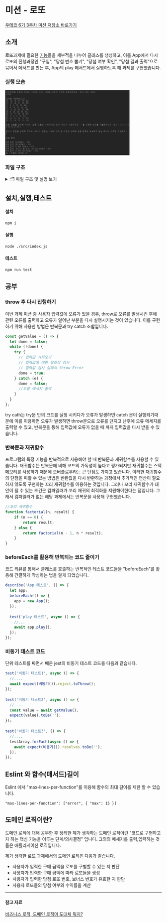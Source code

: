 # 미션 - 로또

[우테코 6기 3주차 미션 저장소 바로가기](https://github.com/woowacourse-precourse/javascript-lotto-6)

## 소개

로또과제에 필요한 [기능](https://github.com/BadaHertz52/javascript-lotto-6/blob/badahertz52/docs/README.md)들을 세부적을 나누어 클래스를 생성하고, 이를 App에서 다시 로또의 진행과정인 "구입", "당첨 번호 뽑기", "당첨 여부 확인", "당첨 결과 출력"으로 묶어서 메서드를 만든 후, App의 play 메서드에서 실행하도록 해 과제를 구현했습니다.

### 실행 모습

<div>
  <img src="./readmeImages/lotto.png"alt="기능구현 모습" width="400px"/>
</div>

### 파일 구조

<details>
<summary> 🗂️ 파일 구조 및 설명 보기</summary>
<div markdown="1">

```
📦src
 ┣ 📂constants
 ┃ ┣ 📜index.js
 ┃ ┣ 📜Message.js : 메세지와 관련된 변수 관리
 ┃ ┗ 📜Rule.js : 게임 룰에 대한 변수 관리
 ┣ 📂controllers
 ┃ ┣ 📜Cashier.js :구매 금액 입력값을 받아 이를 Payment에 전달해 유효성 검사를 실행 후 구매 금액에 따른 로또 발행
 ┃ ┣ 📜DrawingMachine.js: 당첨번호,보너스 번호에 대한 입력값을 받아 Lotto,BonusBall에 전달해 유효성 검사 후 이를 반환
 ┃ ┣ 📜index.js
 ┃ ┣ 📜InputController.js : 입력에 대한 컨트롤 담당 (입력값 받아 이를 다른 형태로 변환 후 이를 반환)
 ┃ ┗ 📜OutputController.js : 메세지 출력에 대한 컨트롤 (데이터를 받아서 출력 메세지에 맞게 변환 후 이를 출력하도록 함)
 ┣ 📂models
 ┃ ┣ 📜BonusBall.js : 보너스 번호를 받아서 이에 대한 유효성 검사 진행 후 유효한 보너스 번호 반환
 ┃ ┣ 📜Calculator.js : 당첨 결과에 따른 당첨금과 수익률 계산
 ┃ ┣ 📜Checker.js : 사용자 로또 번호와 당첨번호,보너스번호를 비교해 당첨 결과를 계산
 ┃ ┣ 📜CustomError.js : 새로운 Error타입을 생성
 ┃ ┣ 📜index.js
 ┃ ┗ 📜Payment.js : 구매 금액에 대한 유효성 검사 후 유효한 구매 금액을 반환
 ┣ 📂utils
 ┃ ┣ 📜index.js
 ┃ ┣ 📜Money.js  : 글자형태의 돈을 숫자로 변경하는 유틸 함수 관리
 ┃ ┣ 📜RandomNumbers.js : 랜덤 숫자에 관한 유틸 함수 관리
 ┃ ┣ 📜Sort.js : 배열의 졍렬에 대한 유틸 함수 관리
 ┃ ┗ 📜Validate.js : 유효성 검사에 자주 사용하는 유틸함수 관리
 ┣ 📂view
 ┃ ┣ 📜index.js
 ┃ ┣ 📜InputView.js : 사용자에게 입력값을 받음
 ┃ ┗ 📜OutputView.js :  메세지를 출력
 ┣ 📜App.js
 ┣ 📜index.js
 ┗ 📜Lotto.js : 로또 번호에 대한 유효성 검사 후 유효한 로또 번호를 반환
```

</div>
</details>

## 설치,실행,테스트

#### 설치

```bash
npm i
```

#### 실행

```bash
node ./src/index.js
```

#### 테스트

```bash
npm run test
```

## 공부

### throw 후 다시 진행하기

이번 과제 미션 중 사용자 입력값에 오류가 있을 경우, throw로 오류를 발생시킨 후에 관련 오류를 출력하고 오류가 일어난 부분을 다시 실행시키는 것이 있습니다.
이를 구현하기 위해 사용한 방법은 반복문과 try catch 조합입니다.

```js
const getValue = () => {
  let done = false;
  while (!done) {
    try {
      // 입력값 가져오기
      // 입력값에 대한 유효성 검사
      // 입력값 검사 실패시 throw Error
      done = true;
    } catch (e) {
      done = false;
      //오류 메세지 출력
    }
  }
};
```

try cath는 try문 안의 코드를 실행 시키다가 오류가 발생하면 catch 문이 실행되기때문에 이를 이용하면 오류가 발생하면 throw문으로 오류를 던지고 난후에 오류 메세지를 출력할 수 있고,
반복문을 통해 입력값에 오류가 없을 때 까지 입력값을 다시 받을 수 있습니다.

### 반복문과 재귀함수
프로그램의 특정 기능을 반복적으로 사용해야 할 때 반복문과 재귀함수를 사용할 수 있습니다.
재귀함수는 반복문에 비해 코드의 가독성이 높다고 평가되지만 재귀함수는 스택 메모리를 사용하기 때문에 오버플로우라는 큰 단점도 가지고 있습니다.
이러한 재귀함수의 단점을 피할 수 있는 방법은 반환값을 다시 반환하는 과정에서 추가적인 연산이 필요하지 않도록 구현하는 꼬리 재귀함수를 이용하는 것입니다.
그러나 꼬리 재귀함수가 대안이 될 수 있는 조건은 컴파일러가 꼬리 재귀의 최적화를 지원해야한다는 점입니다. 그래서 컴파일러가 없는 해당 과제에서는 반복문을 사용해 구현했습니다.

```js
//꼬리 재귀함수
function factorial(n, result) {
    if (n == 0) {
        return result;
    } else {
        return factorial(n - 1, n * result);
    }
}

```

### beforeEach를 활용해 반복되는 코드 줄이기

코드 리뷰를 통해서 클래스를 호출하는 반복적인 테스트 코드들을 "beforeEach"를 활용해 간결하게 작성하는 법을 알게 되었습니다.

```js
describe('App 테스트', () => {
  let app;
  beforeEach(() => {
    app = new App();
  });

  test('play 테스트', async () => {
    //...
    await app.play();
  });
});
```

### 비동기 테스트 코드

단위 테스트를 짜면서 배운 jest의 비동기 테스트 코드를 다음과 같습니다.

```js
test('비동기 테스트1', async () => {
  //....
  await expect(비동기()).reject.toThrow();
});

test('비동기 테스트2', async () => {
  //....
  const value = await getValue();
  expect(value).toBe('');
});

test('비동기 테스트3', () => {
  //....
  testArray.forEach(async () => {
    await expect(비동기()).resolves.toBe('');
  });
});
```

## Eslint 와 함수(매서드)길이

 Eslint 에서 "max-lines-per-function"를 이용해 함수의 최대 길이를 제한 할 수 있습니다.

```
"max-lines-per-function": ["error", { "max": 15 }]
```

## 도메인 로직이란?

도메인 로직에 대해 공부한 후 정리한 제가 생각하는 도메인 로직이란 "코드로 구현하고자 하는 핵심 기능을 이루는 단계/의사결정" 입니다. 
그외의 메세지를 출력,입력하는 것들은 애플리케이션 로직입니다.

제가 생각한 로또 과제에서의 도메인 로직은 다음과 같습니다.

- 사용자가 입력한 구매 금액을 로또를 구별할 수 있는 지 판단
- 사용자가 입력한 구매 금액에 따라 로또들을 생성
- 사용자가 입력한 당첨 로또 번호, 보너스 번호가 유효한 지 판단
- 사용자 로또들의 당첨 여부와 수익률을 계산

---

#### 참고 자료

[비즈니스 로직, 도메인 로직이 도대체 뭐지?](https://velog.io/@eddy_song/domain-logic)
